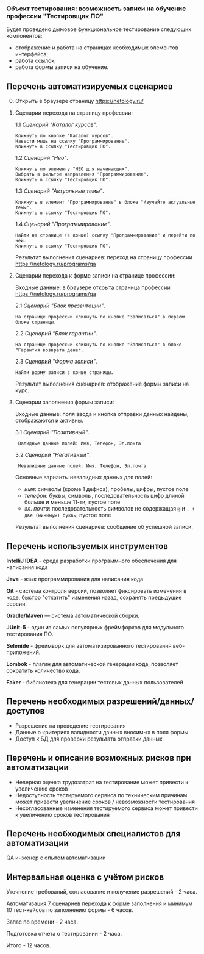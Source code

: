 ### **Объект тестирования:** возможность записи на обучение профессии "Тестировщик ПО"


Будет проведено дымовое функциональное тестирование следующих компонентов:
- отображение и работа на страницах необходимых элементов интерфейса;
- работа ссылок;
- работа формы записи на обучение.
 

## Перечень автоматизируемых сценариев

0. Открыть в браузере страницу https://netology.ru/

1. Сценарии перехода на страницу профессии:

    1.1 *Сценарий "Каталог курсов"*. 
    
       Кликнуть по кнопке "Каталог курсов".   
       Навести мышь на ссылку "Программирование".
       Кликнуть в ссылку "Тестировщик ПО".

    1.2 *Сценарий "Нео"*. 
    
       Кликнуть по элементу "НЕО для начинающих". 
       Выбрать в фильтре направления "Программирование". 
       Кликнуть в ссылку "Тестировщик ПО".
    
    1.3 *Сценарий "Актуальные темы"*. 
    
       Кликнуть в элемент "Программирование" в блоке "Изучайте актуальные темы".  
       Кликнуть в ссылку "Тестировщик ПО".
    
    1.4 *Сценарий "Программирование"*. 
    
       Найти на странице (в конце) ссылку "Программирование" и перейти по ней. 
       Кликнуть в ссылку "Тестировщик ПО".
	   
	Результат выполнения сценариев: переход на страницу профессии https://netology.ru/programs/qa

2. Сценарии перехода к форме записи на странице профессии:

	Входные данные: в браузере открыта страница профессии https://netology.ru/programs/qa
  
    2.1 *Сценарий "Блок презентации"*.
    
       На странице профессии кликнуть по кнопке "Записаться" в первом блоке страницы.
  
    2.2 *Сценарий "Блок гарантии"*.
    
       На странице профессии кликнуть по кнопке "Записаться" в блоке "Гарантия возврата денег.
    
    2.3 *Сценарий "Форма записи"*.
    
       Найти форму записи в конце страницы. 
	
	Результат выполнения сценариев: отображение формы записи на курс. 

3. Сценарии заполнения формы записи:

	Входные данные: поля ввода и кнопка отправки данных найдены, отображаются и активны. 
  
    3.1 *Сценарий "Позитивный"*.
	
		Валидные данные полей: Имя, Телефон, Эл.почта
    
    3.2 *Сценарий "Негативный"*.
	
		Невалидные данные полей: Имя, Телефон, Эл.почта

    Основные варианты невалидных данных для полей:
    
    - *имя*: символы (кроме 1 дефиса), пробелы, цифры, пустое поле
    - *телефон*: буквы, символы, последовательность цифр длиной больше и меньше 11-ти, пустое поле  
    - *эл. почта*: последовательность символов не содержащая `@` и `. + две (минимум) буквы`, пустое поле
	
	Результат выполнения сценариев: сообщение об успешной записи. 

## Перечень используемых инструментов


**IntelliJ IDEA** - среда разработки программного обеспечения для написания кода

**Java** - язык программирования для написания кода

**Git** - система контроля версий, позволяет фиксировать изменения в коде, быстро "откатить" изменения назад, сохранять предыдущие версии.

**Gradle/Maven** — система автоматической сборки.

**JUnit-5** - один из самых популярных фреймфорков для модульного тестирования ПО.

**Selenide** - фреймворк для автоматизированного тестирования веб-приложений.

**Lombok** - плагин для автоматической генерации кода, позволяет сократить количество кода.

**Faker** - библиотека для генерации тестовых данных пользователей

## Перечень необходимых разрешений/данных/доступов

* Разрешение на проведение тестирования
* Данные о критериях валидности данных вносимых в поля формы
* Доступ к БД для проверки результата отправки данных

## Перечень и описание возможных рисков при автоматизации

- Неверная оценка трудозатрат на тестирование может привести к увеличению сроков
- Недоступность тестируемого сервиса по техническим причинам может привести увеличение сроков / невозможности тестирования
- Несогласованные изменения тестируемого сервиса может привести к увеличению сроков тестирования

## Перечень необходимых специалистов для автоматизации

QA инженер с опытом автоматизации 

## Интервальная оценка с учётом рисков

Уточнение требований, cогласование и получение разрешений - 2 часа.

Автоматизация 7 сценариев перехода к форме заполнения и минимум 10 тест-кейсов по заполнению формы - 6 часов.

Запас по времени - 2 часа.

Подготовка отчета о тестировании - 2 часа.

Итого - 12 часов.